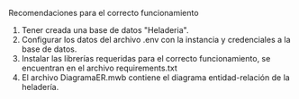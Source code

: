 Recomendaciones para el correcto funcionamiento

1. Tener creada una base de datos "Heladeria".
2. Configurar los datos del archivo .env con la instancia y credenciales a la base de datos.
3. Instalar las librerías requeridas para el correcto funcionamiento, se encuentran en el archivo requirements.txt
4. El archivo DiagramaER.mwb contiene el diagrama entidad-relación de la heladería.

